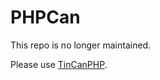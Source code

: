# PHPCan

This repo is no longer maintained. 

Please use [TinCanPHP](https://github.com/RusticiSoftware/TinCanPHP).
